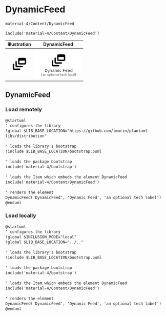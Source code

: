 # DynamicFeed


```text
material-4/Content/DynamicFeed
```

```text
include('material-4/Content/DynamicFeed')
```



| Illustration | DynamicFeed |
| :---: | :---: |
| ![illustration for Illustration](../../material-4/Content/DynamicFeed.png) | ![illustration for DynamicFeed](../../material-4/Content/DynamicFeed.Local.png) |




## DynamicFeed

### Load remotely
```plantuml
@startuml
' configures the library
!global $LIB_BASE_LOCATION="https://github.com/tmorin/plantuml-libs/distribution"

' loads the library's bootstrap
!include $LIB_BASE_LOCATION/bootstrap.puml

' loads the package bootstrap
include('material-4/bootstrap')

' loads the Item which embeds the element DynamicFeed
include('material-4/Content/DynamicFeed')

' renders the element
DynamicFeed('DynamicFeed', 'Dynamic Feed', 'an optional tech label')
@enduml
```

### Load locally
```plantuml
@startuml
' configures the library
!global $INCLUSION_MODE="local"
!global $LIB_BASE_LOCATION="../.."

' loads the library's bootstrap
!include $LIB_BASE_LOCATION/bootstrap.puml

' loads the package bootstrap
include('material-4/bootstrap')

' loads the Item which embeds the element DynamicFeed
include('material-4/Content/DynamicFeed')

' renders the element
DynamicFeed('DynamicFeed', 'Dynamic Feed', 'an optional tech label')
@enduml
```

